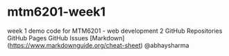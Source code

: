 # mtm6201-week1
week 1 demo code for MTM6201 - web development 2
GitHub Repositories
GitHub Pages
GitHub Issues
[Markdown] (https://www.markdownguide.org/cheat-sheet)
@abhaysharma